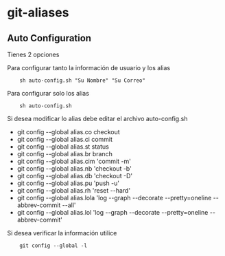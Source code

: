 # git-aliases
## Auto Configuration

Tienes 2 opciones

Para configurar tanto la información de usuario y los alias
```shell
    sh auto-config.sh "Su Nombre" "Su Correo"
```

Para configurar solo los alias
```shell
    sh auto-config.sh
```

Si desea modificar lo alias debe editar el archivo auto-config.sh

* git config --global alias.co checkout
* git config --global alias.ci commit
* git config --global alias.st status
* git config --global alias.br branch
* git config --global alias.cim 'commit -m'
* git config --global alias.nb 'checkout -b' 
* git config --global alias.db 'checkout -D'
* git config --global alias.pu 'push -u'
* git config --global alias.rh 'reset --hard'
* git config --global alias.lola 'log --graph --decorate --pretty=oneline --abbrev-commit --all'
* git config --global alias.lol 'log --graph --decorate --pretty=oneline --abbrev-commit'

Si desea verificar la información utilice

```shell
    git config --global -l
```